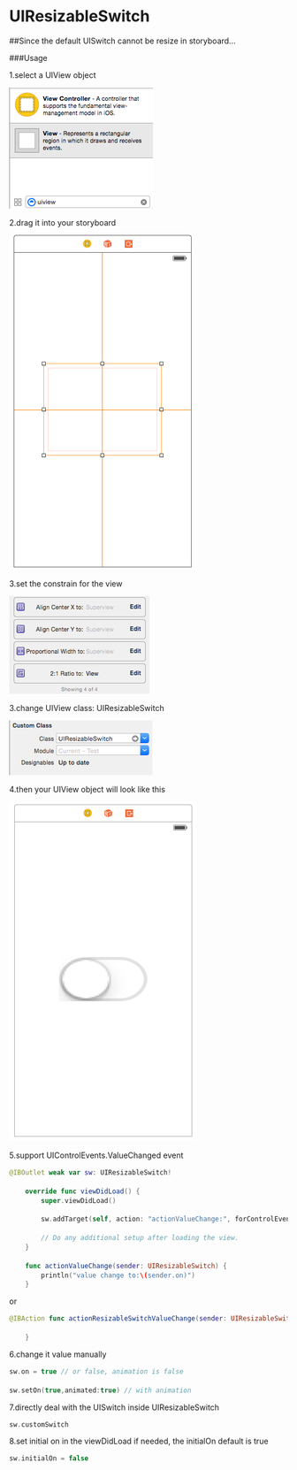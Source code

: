 # UIResizableSwitch
##Since the default UISwitch cannot be resize in storyboard...

###Usage

1.select a UIView object  

![select a UIView object](https://github.com/shenyun2304/UIResizableSwitch/blob/master/img1.png)

2.drag it into your storyboard

![drag it into your storyboard](https://github.com/shenyun2304/UIResizableSwitch/blob/master/img2.png)

3.set the constrain for the view

![drag it into your storyboard](https://github.com/shenyun2304/UIResizableSwitch/blob/master/img3.png)

3.change UIView class: UIResizableSwitch

![drag it into your storyboard](https://github.com/shenyun2304/UIResizableSwitch/blob/master/img4.png)

4.then your UIView object will look like this

![drag it into your storyboard](https://github.com/shenyun2304/UIResizableSwitch/blob/master/img5.png)

5.support UIControlEvents.ValueChanged event

~~~~swift
@IBOutlet weak var sw: UIResizableSwitch!
    
    override func viewDidLoad() {
        super.viewDidLoad()

        sw.addTarget(self, action: "actionValueChange:", forControlEvents: UIControlEvents.ValueChanged)
        
        // Do any additional setup after loading the view.
    }
    
    func actionValueChange(sender: UIResizableSwitch) {
        println("value change to:\(sender.on)")
    }
~~~~

or

~~~~swift
@IBAction func actionResizableSwitchValueChange(sender: UIResizableSwitch) {
        
    }

~~~~

6.change it value manually 

~~~~swift
sw.on = true // or false, animation is false

sw.setOn(true,animated:true) // with animation

~~~~

7.directly deal with the UISwitch inside UIResizableSwitch

~~~~swift
sw.customSwitch

~~~~

8.set initial on in the viewDidLoad if needed, the initialOn default is true

~~~~swift
sw.initialOn = false

~~~~
